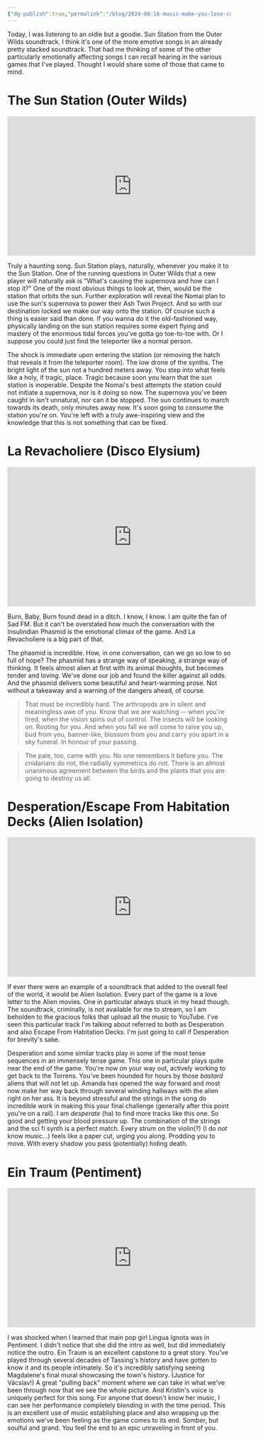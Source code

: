 ```yaml
---
{"dg-publish":true,"permalink":"/blog/2024-08-16-music-make-you-lose-control-of-your-emotions/","created":"2024-08-12","updated":"2024-08-16"}
---
```



Today, I was listening to an oldie but a goodie. Sun Station from the Outer Wilds soundtrack. I think it's one of the more emotive songs in an already pretty stacked soundtrack. That had me thinking of some of the other particularly emotionally affecting songs I can recall hearing in the various games that I've played. Thought I would share some of those that came to mind.

# The Sun Station (Outer Wilds)

<iframe width="560" height="315" src="https://www.youtube.com/embed/bcEoHjGdbbY?si=uhrEitoEVQsjaR0S" title="YouTube video player" frameborder="0" allow="accelerometer; autoplay; clipboard-write; encrypted-media; gyroscope; picture-in-picture; web-share" referrerpolicy="strict-origin-when-cross-origin" allowfullscreen></iframe>

Truly a haunting song. Sun Station plays, naturally, whenever you make it to the Sun Station. One of the running questions in Outer Wilds that a new player will naturally ask is "What's causing the supernova and how can I stop it?" One of the most obvious things to look at, then, would be the station that orbits the sun. Further exploration will reveal the Nomai plan to use the sun's supernova to power their Ash Twin Project. And so with our destination locked we make our way onto the station. Of course such a thing is easier said than done. If you wanna do it the old-fashioned way, physically landing on the sun station requires some expert flying and mastery of the enormous tidal forces you've gotta go toe-to-toe with. Or I suppose you could just find the teleporter like a normal person.

The shock is immediate upon entering the station (or removing the hatch that reveals it from the teleporter room). The low drone of the synths. The bright light of the sun not a hundred meters away. You step into what feels like a holy, if tragic, place. Tragic because soon you learn that the sun station is inoperable. Despite the Nomai's best attempts the station could not initiate a supernova, nor is it doing so now. The supernova you've been caught in isn't unnatural, nor can it be stopped. The sun continues to march towards its death, only minutes away now. It's soon going to consume the station you're on. You're left with a truly awe-inspiring view and the knowledge that this is not something that can be fixed.

# La Revacholiere (Disco Elysium)

<iframe width="560" height="315" src="https://www.youtube.com/embed/54moBCJSfXg?si=zT1H3nsJehsp5Jvf" title="YouTube video player" frameborder="0" allow="accelerometer; autoplay; clipboard-write; encrypted-media; gyroscope; picture-in-picture; web-share" referrerpolicy="strict-origin-when-cross-origin" allowfullscreen></iframe>

Burn, Baby, Burn found dead in a ditch. I know, I know. I am quite the fan of Sad FM. But it can't be overstated how much the conversation with the Insulindian Phasmid is the emotional climax of the game. And La Revacholiere is a big part of that.

The phasmid is incredible. How, in one conversation, can we go so low to so full of hope? The phasmid has a strange way of speaking, a strange way of thinking. It feels almost alien at first with its animal thoughts, but becomes tender and loving. We've done our job and found the killer against all odds. And the phasmid delivers some beautiful and heart-warming prose. Not without a takeaway and a warning of the dangers ahead, of course.

> That must be incredibly hard. The arthropods are in silent and meaningless awe of you. Know that we are watching -- when you're tired, when the vision spins out of control. The insects will be looking on. Rooting for you. And when you fall we will come to raise you up, bud from you, banner-like, blossom from you and carry you apart in a sky funeral. In honour of your passing.

> The pale, too, came with you. No one remembers it before you. The cnidarians do not, the radially symmetrics do not. There is an almost unanimous agreement between the birds and the plants that you are going to destroy us all.

# Desperation/Escape From Habitation Decks (Alien Isolation)

<iframe width="560" height="315" src="https://www.youtube.com/embed/GSZPxHppXBE?si=riNWUpyQGUHl30LU" title="YouTube video player" frameborder="0" allow="accelerometer; autoplay; clipboard-write; encrypted-media; gyroscope; picture-in-picture; web-share" referrerpolicy="strict-origin-when-cross-origin" allowfullscreen></iframe>

If ever there were an example of a soundtrack that added to the overall feel of the world, it would be Alien Isolation. Every part of the game is a love letter to the Alien movies. One in particular always stuck in my head though. The soundtrack, criminally, is not available for me to stream, so I am beholden to the gracious folks that upload all the music to YouTube. I've seen this particular track I'm talking about referred to both as Desperation and also Escape From Habitation Decks. I'm just going to call if Desperation for brevity's sake.

Desperation and some similar tracks play in some of the most tense sequences in an immensely tense game. This one in particular plays quite near the end of the game. You're now on your way out, actively working to get back to the Torrens. You've been hounded for hours by those *bastard* aliens that will *not* let up. Amanda has opened the way forward and most now make her way back through several winding hallways with the alien right on her ass. It is beyond stressful and the strings in the song do incredible work in making this your final challenge (generally after this point you're on a rail). I am *desperate* (ha) to find more tracks like this one. So good and getting your blood pressure up. The combination of the strings and the sci fi synth is a perfect match. Every strum on the violin(?) (I do *not* know music...) feels like a paper cut, urging you along. Prodding you to move. With every shadow you pass (potentially) hiding death.

# Ein Traum (Pentiment)

<iframe width="560" height="315" src="https://www.youtube.com/embed/cxHYzLrDgdA?si=jWGx5_vga6pEuOxY" title="YouTube video player" frameborder="0" allow="accelerometer; autoplay; clipboard-write; encrypted-media; gyroscope; picture-in-picture; web-share" referrerpolicy="strict-origin-when-cross-origin" allowfullscreen></iframe>

I was shocked when I learned that main pop girl Lingua Ignota was in Pentiment. I didn't notice that she did the intro as well, but did immediately notice the outro. Ein Traum is an excellent capstone to a great story. You've played through several decades of Tassing's history and have gotten to know it and its people intimately. So it's incredibly satisfying seeing Magdalene's final mural showcasing the town's history. (Justice for Vácslav!) A great "pulling back" moment where we can take in what we've been through now that we see the whole picture. And Kristin's voice is uniquely perfect for this song. For anyone that doesn't know her music, I can see her performance completely blending in with the time period. This is an excellent use of music establishing place and also wrapping up the emotions we've been feeling as the game comes to its end. Somber, but soulful and grand. You feel the end to an epic unraveling in front of you.
